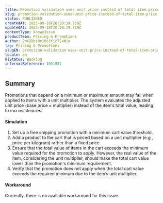 ```yaml
---
title: Promotion validation uses unit price instead of total item price
slug: promotion-validation-uses-unit-price-instead-of-total-item-price
status: PUBLISHED
createdAt: 2025-09-18T20:20:39.719Z
updatedAt: 2025-09-18T20:20:39.719Z
contentType: knownIssue
productTeam: Pricing & Promotions
author: 2mXZkbi0oi061KicTExNjo
tag: Pricing & Promotions
slugEN: promotion-validation-uses-unit-price-instead-of-total-item-price
locale: en
kiStatus: Backlog
internalReference: 1081841
---
```


## Summary


Promotions that depend on a minimum or maximum amount may fail when applied to items with a unit multiplier. The system evaluates the adjusted unit price (base price × multiplier) instead of the item’s total value, leading to inconsistencies.


#### Simulation



1. Set up a free shipping promotion with a minimum cart value threshold.
2. Add a product to the cart that is priced based on a unit multiplier (e.g., price per kilogram) rather than a fixed price.
3. Ensure that the total value of items in the cart exceeds the minimum value required for the promotion to apply. However, the real value of the item, considering the unit multiplier, should make the total cart value lower than the promotion's minimum requirement.
4. Verify that the promotion does not apply when the total cart value exceeds the required minimum due to the item’s unit multiplier.


#### Workaround


Currently, there is no available workaround for this issue.




